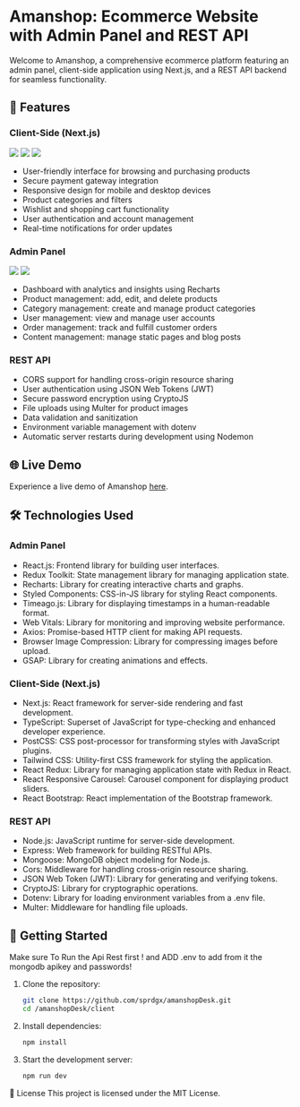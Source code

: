 
# Amanshop: Ecommerce Website with Admin Panel and REST API

Welcome to Amanshop, a comprehensive ecommerce platform featuring an admin panel, client-side application using Next.js, and a REST API backend for seamless functionality.

## 🛒 Features

### Client-Side (Next.js)

![](https://github.com/sprdgx/WebGifs/raw/main/Amanshop.gif)
![](https://github.com/sprdgx/WebGifs/raw/main/Amanshop2.gif)
![](https://github.com/sprdgx/WebGifs/raw/main/Amanshop3.gif)


- User-friendly interface for browsing and purchasing products
- Secure payment gateway integration
- Responsive design for mobile and desktop devices
- Product categories and filters
- Wishlist and shopping cart functionality
- User authentication and account management
- Real-time notifications for order updates

### Admin Panel

![](https://github.com/sprdgx/WebGifs/raw/main/AmanshopAM.gif)
![](https://github.com/sprdgx/WebGifs/raw/main/AmanshopAM2.gif)

- Dashboard with analytics and insights using Recharts
- Product management: add, edit, and delete products
- Category management: create and manage product categories
- User management: view and manage user accounts
- Order management: track and fulfill customer orders
- Content management: manage static pages and blog posts

### REST API

- CORS support for handling cross-origin resource sharing
- User authentication using JSON Web Tokens (JWT)
- Secure password encryption using CryptoJS
- File uploads using Multer for product images
- Data validation and sanitization
- Environment variable management with dotenv
- Automatic server restarts during development using Nodemon

## 🌐 Live Demo

Experience a live demo of Amanshop [here](https://amanshopdz.com).

## 🛠️ Technologies Used

### Admin Panel

- React.js: Frontend library for building user interfaces.
- Redux Toolkit: State management library for managing application state.
- Recharts: Library for creating interactive charts and graphs.
- Styled Components: CSS-in-JS library for styling React components.
- Timeago.js: Library for displaying timestamps in a human-readable format.
- Web Vitals: Library for monitoring and improving website performance.
- Axios: Promise-based HTTP client for making API requests.
- Browser Image Compression: Library for compressing images before upload.
- GSAP: Library for creating animations and effects.

### Client-Side (Next.js)

- Next.js: React framework for server-side rendering and fast development.
- TypeScript: Superset of JavaScript for type-checking and enhanced developer experience.
- PostCSS: CSS post-processor for transforming styles with JavaScript plugins.
- Tailwind CSS: Utility-first CSS framework for styling the application.
- React Redux: Library for managing application state with Redux in React.
- React Responsive Carousel: Carousel component for displaying product sliders.
- React Bootstrap: React implementation of the Bootstrap framework.

### REST API

- Node.js: JavaScript runtime for server-side development.
- Express: Web framework for building RESTful APIs.
- Mongoose: MongoDB object modeling for Node.js.
- Cors: Middleware for handling cross-origin resource sharing.
- JSON Web Token (JWT): Library for generating and verifying tokens.
- CryptoJS: Library for cryptographic operations.
- Dotenv: Library for loading environment variables from a .env file.
- Multer: Middleware for handling file uploads.

## 📝 Getting Started

Make sure To Run the Api Rest first ! and ADD .env to add from it the mongodb apikey and passwords! 


1. Clone the repository:

   ```bash
   git clone https://github.com/sprdgx/amanshopDesk.git
   cd /amanshopDesk/client
2. Install dependencies:

    ```bash
    npm install
3. Start the development server:

    ```bash
    npm run dev    


📄 License
This project is licensed under the MIT License.

